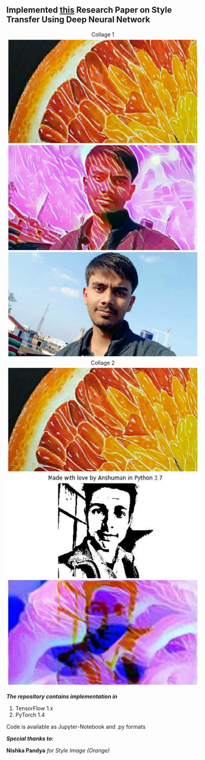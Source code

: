 ## Implemented [this](https://arxiv.org/abs/1508.06576) Research Paper on Style Transfer Using Deep Neural Network

<center>Collage 1</center>
<img src="src/collage1.jpeg" style="width:542px;height:837px;">
<center>Collage 2</center>
<img src="src/collage2.jpeg" style="width:542px;height:837px;">

<B><I>The repository contains implementation in</I></B>
  1) TensorFlow 1.x
  2) PyTorch 1.4
  
Code is available as Jupyter-Notebook and .py formats


<B><I>Special thanks to:</I></B>
  
  <B>Nishka Pandya</B>
  <I>for Style Image (Orange)</I>
  
  

  
